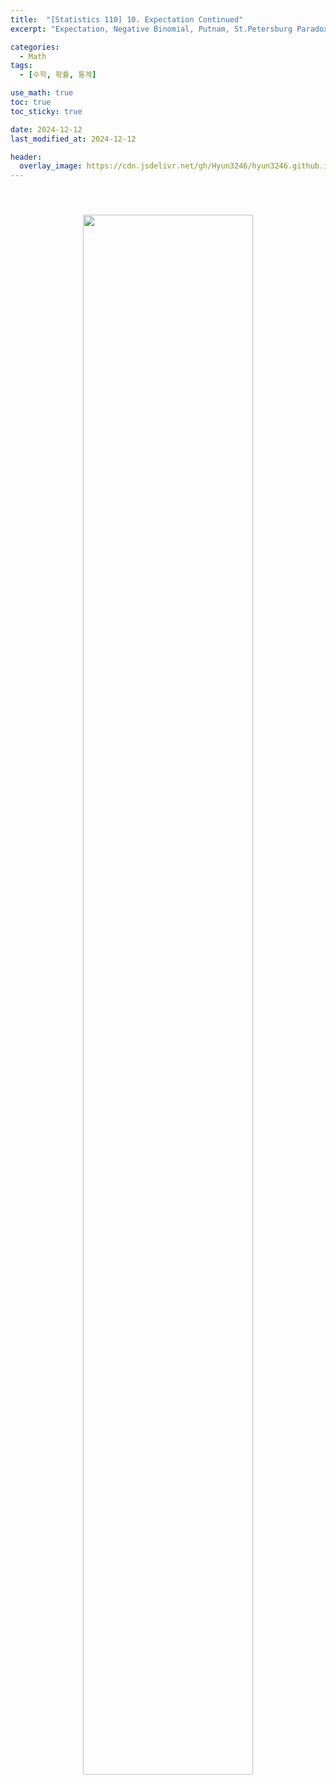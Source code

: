 ```yaml
---
title:  "[Statistics 110] 10. Expectation Continued"
excerpt: "Expectation, Negative Binomial, Putnam, St.Petersburg Paradox"

categories:
  - Math
tags:
  - [수학, 확률, 통계]

use_math: true
toc: true
toc_sticky: true

date: 2024-12-12
last_modified_at: 2024-12-12

header:
  overlay_image: https://cdn.jsdelivr.net/gh/Hyun3246/hyun3246.github.io@master/image/overlay image/Statistics 110.png
---
```


<br/>
<figure style="display:block; text-align:center;">
  <img src="https://cdn.jsdelivr.net/gh/Hyun3246/Code-Warehouse@master/Statistics 110/Lec 10.png"
       style="width: 80%; height: auto; margin:10px">
</figure>
<br/>